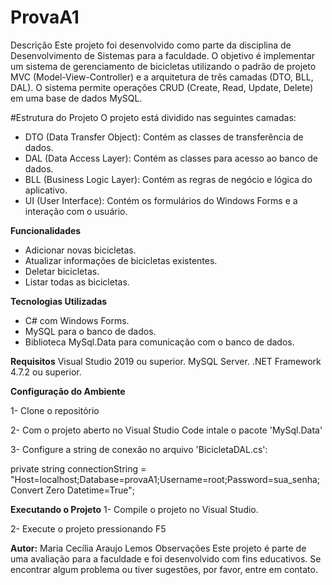 # ProvaA1
Descrição
Este projeto foi desenvolvido como parte da disciplina de Desenvolvimento de Sistemas para a faculdade. O objetivo é implementar um sistema de gerenciamento de bicicletas utilizando o padrão de projeto MVC (Model-View-Controller) e a arquitetura de três camadas (DTO, BLL, DAL). O sistema permite operações CRUD (Create, Read, Update, Delete) em uma base de dados MySQL.

#Estrutura do Projeto
O projeto está dividido nas seguintes camadas:

- DTO (Data Transfer Object): Contém as classes de transferência de dados.
- DAL (Data Access Layer): Contém as classes para acesso ao banco de dados.
- BLL (Business Logic Layer): Contém as regras de negócio e lógica do aplicativo.
- UI (User Interface): Contém os formulários do Windows Forms e a interação com o usuário.
  
**Funcionalidades**
- Adicionar novas bicicletas.
- Atualizar informações de bicicletas existentes.
- Deletar bicicletas.
- Listar todas as bicicletas.
  
**Tecnologias Utilizadas**
- C# com Windows Forms.
- MySQL para o banco de dados.
- Biblioteca MySql.Data para comunicação com o banco de dados.
  
**Requisitos**
Visual Studio 2019 ou superior.
MySQL Server.
.NET Framework 4.7.2 ou superior.

**Configuração do Ambiente**

1- Clone o repositório

2- Com o projeto aberto no Visual Studio Code intale o pacote 'MySql.Data'

3- Configure a string de conexão no arquivo 'BicicletaDAL.cs':


private string connectionString = "Host=localhost;Database=provaA1;Username=root;Password=sua_senha;Convert Zero Datetime=True";


**Executando o Projeto**
1- Compile o projeto no Visual Studio.


2- Execute o projeto pressionando F5


**Autor:**
Maria Cecília Araujo Lemos
Observações
Este projeto é parte de uma avaliação para a faculdade e foi desenvolvido com fins educativos. Se encontrar algum problema ou tiver sugestões, por favor, entre em contato.

